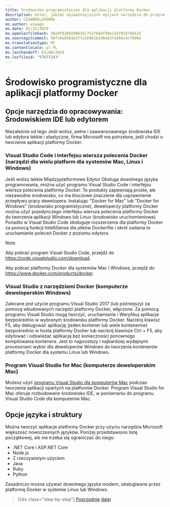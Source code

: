 ```yaml
---
title: Środowisko programistyczne dla aplikacji platformy Docker
description: Ustal, jakimi najważniejszych opcjach narzędzia do programowania, które obsługują programowanie platformy Docker w cyklu życia.
author: CESARDELATORRE
ms.author: wiwagn
ms.date: 02/15/2019
ms.openlocfilehash: 38a9f8209200635c752f60af90e22ef916796525
ms.sourcegitcommit: 58fc0e6564a37fa1b9b1b140a637e864c4cf696e
ms.translationtype: MT
ms.contentlocale: pl-PL
ms.lasthandoff: 03/08/2019
ms.locfileid: "57677243"
---
```

# <a name="development-environment-for-docker-apps"></a>Środowisko programistyczne dla aplikacji platformy Docker

## <a name="development-tools-choices-ide-or-editor"></a>Opcje narzędzia do opracowywania: Środowiskiem IDE lub edytorem

Niezależnie od tego Jeśli wolisz, pełne i zaawansowanego środowiska IDE lub edytora lekkie i elastyczne, firma Microsoft ma potrzebne, jeśli chodzi o tworzenie aplikacji platformy Docker.

### <a name="visual-studio-code-and-docker-cli-cross-platform-tools-for-mac-linux-and-windows"></a>Visual Studio Code i interfejsu wiersza polecenia Docker (narzędzi dla wielu platform dla systemów Mac, Linux i Windows)

Jeśli wolisz lekkie Międzyplatformowe Edytor Obsługa dowolnego języka programowania, można użyć programu Visual Studio Code i interfejsu wiersza polecenia platformy Docker. Te produkty zapewniają proste, ale niezawodne środowisko, co ma kluczowe znaczenie dla usprawnienie przepływu pracy dewelopera. Instalując "Docker for Mac" lub "Docker for Windows" (środowisko programistyczne), deweloperzy platformy Docker można użyć pojedynczego interfejsu wiersza polecenia platformy Docker do tworzenia aplikacji Windows lub Linux (środowisko uruchomieniowe). Ponadto w Visual Studio Code obsługuje rozszerzenia dla platformy Docker za pomocą funkcji IntelliSense dla plików Dockerfile i skrót zadania to uruchamianie poleceń Docker z poziomu edytora.

> [!NOTE]
>
> Aby pobrać program Visual Studio Code, przejdź do <https://code.visualstudio.com/download>.
>
> Aby pobrać platformy Docker dla systemów Mac i Windows, przejdź do <https://www.docker.com/products/docker>.

### <a name="visual-studio-with-docker-tools-windows-development-machine"></a>Visual Studio z narzędziami Docker (komputerze deweloperskim Windows)

Zalecane jest użycie programu Visual Studio 2017 (lub późniejszy) za pomocą wbudowanych narzędzi platformy Docker, włączone. Za pomocą programu Visual Studio mogą tworzyć, uruchamianie i Weryfikuj aplikacje bezpośrednio w wybranym środowisku platformy Docker. Naciśnij klawisz F5, aby debugować aplikację (jeden kontener lub wiele kontenerów) bezpośrednio w hosta platformy Docker lub naciśnij klawisze Ctrl + F5, aby edytować i odświeżać aplikację bez konieczności ponownego kompilowania kontenera. Jest to najprostszy i najbardziej wydajnymi procesorami wybór dla deweloperów Windows do tworzenia kontenerów platformy Docker dla systemu Linux lub Windows.

### <a name="visual-studio-for-mac-mac-development-machine"></a>Program Visual Studio for Mac (komputerze deweloperskim Mac)

Możesz użyć [programu Visual Studio dla komputerów Mac](https://visualstudio.microsoft.com/vs/mac/) podczas tworzenia aplikacji opartych na platformie Docker. Program Visual Studio for Mac oferuje rozbudowane środowisko IDE, w porównaniu do programu Visual Studio Code dla komputerów Mac.

## <a name="language-and-framework-choices"></a>Opcje języka i struktury

Można tworzyć aplikacje platformy Docker przy użyciu narzędzia Microsoft większość nowoczesnych języków. Poniżej przedstawiono listę początkowej, ale nie trzeba się ograniczać do niego:

- .NET Core i ASP.NET Core
- Node.js
- Z rzeczywistym użyciem
- Java
- Ruby
- Python

Zasadniczo można używać dowolnego języka modern, obsługiwane przez platformę Docker w systemie Linux lub Windows.

>[!div class="step-by-step"]
>[Poprzednie](deploy-azure-kubernetes-service.md)
>[dalej](docker-apps-inner-loop-workflow.md)
